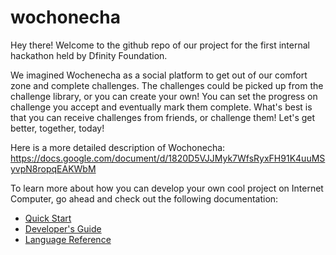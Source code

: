 # wochonecha

Hey there! Welcome to the github repo of our project for the first internal hackathon held by Dfinity Foundation.

We imagined Wochenecha as a social platform to get out of our comfort zone and complete challenges. The challenges could be picked up from the challenge library, or you can create your own! You can set the progress on challenge you accept and eventually mark them complete. What's best is that you can receive challenges from friends, or challenge them! Let's get better, together, today!

Here is a more detailed description of Wochonecha:
https://docs.google.com/document/d/1820D5VJJMyk7WfsRyxFH91K4uuMSyvpN8ropqEAKWbM

To learn more about how you can develop your own cool project on Internet Computer, go ahead and check out the following documentation:

- [Quick Start](https://sdk.dfinity.org/developers-guide/quickstart.html)
- [Developer's Guide](https://sdk.dfinity.org/developers-guide)
- [Language Reference](https://sdk.dfinity.org/language-guide)

